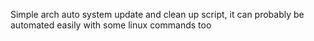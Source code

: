 Simple arch auto system update and clean up script, it can probably be automated easily with some linux commands too
